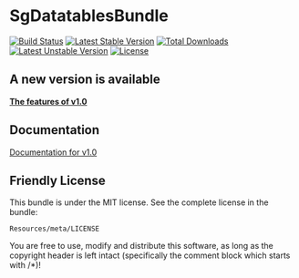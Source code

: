 # SgDatatablesBundle

[![Build Status](https://travis-ci.org/sweoggy/DatatablesBundle.svg?branch=master)](https://travis-ci.org/sweoggy/DatatablesBundle)
[![Latest Stable Version](https://poser.pugx.org/sweoggy/datatablesbundle/v/stable)](https://packagist.org/packages/sweoggy/datatablesbundle)
[![Total Downloads](https://poser.pugx.org/sweoggy/datatablesbundle/downloads)](https://packagist.org/packages/sweoggy/datatablesbundle)
[![Latest Unstable Version](https://poser.pugx.org/sweoggy/datatablesbundle/v/unstable)](https://packagist.org/packages/sweoggy/datatablesbundle)
[![License](https://poser.pugx.org/sweoggy/datatablesbundle/license)](https://packagist.org/packages/sweoggy/datatablesbundle)

## A new version is available

**[The features of v1.0](https://github.com/sweoggy/DatatablesBundle/blob/master/FEATURES.md)**

## Documentation

[Documentation for v1.0](https://github.com/sweoggy/DatatablesBundle/blob/master/Resources/doc/index.md)

## Friendly License

This bundle is under the MIT license. See the complete license in the bundle:

    Resources/meta/LICENSE

You are free to use, modify and distribute this software, as long as the copyright header is left intact (specifically the comment block which starts with /*)!
